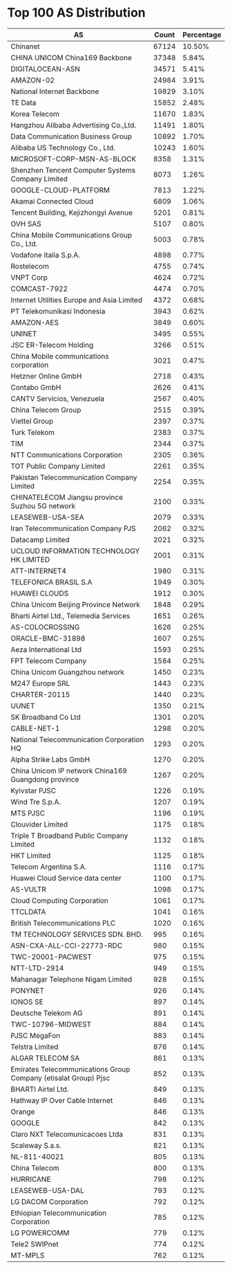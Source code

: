 # Top 100 AS Distribution
| AS | Count | Percentage |
|----|----|----|
| Chinanet | 67124 | 10.50% |
| CHINA UNICOM China169 Backbone | 37348 | 5.84% |
| DIGITALOCEAN-ASN | 34571 | 5.41% |
| AMAZON-02 | 24984 | 3.91% |
| National Internet Backbone | 19829 | 3.10% |
| TE Data | 15852 | 2.48% |
| Korea Telecom | 11670 | 1.83% |
| Hangzhou Alibaba Advertising Co.,Ltd. | 11491 | 1.80% |
| Data Communication Business Group | 10892 | 1.70% |
| Alibaba US Technology Co., Ltd. | 10243 | 1.60% |
| MICROSOFT-CORP-MSN-AS-BLOCK | 8358 | 1.31% |
| Shenzhen Tencent Computer Systems Company Limited | 8073 | 1.26% |
| GOOGLE-CLOUD-PLATFORM | 7813 | 1.22% |
| Akamai Connected Cloud | 6809 | 1.06% |
| Tencent Building, Kejizhongyi Avenue | 5201 | 0.81% |
| OVH SAS | 5107 | 0.80% |
| China Mobile Communications Group Co., Ltd. | 5003 | 0.78% |
| Vodafone Italia S.p.A. | 4898 | 0.77% |
| Rostelecom | 4755 | 0.74% |
| VNPT Corp | 4624 | 0.72% |
| COMCAST-7922 | 4474 | 0.70% |
| Internet Utilities Europe and Asia Limited | 4372 | 0.68% |
| PT Telekomunikasi Indonesia | 3943 | 0.62% |
| AMAZON-AES | 3849 | 0.60% |
| UNINET | 3495 | 0.55% |
| JSC ER-Telecom Holding | 3266 | 0.51% |
| China Mobile communications corporation | 3021 | 0.47% |
| Hetzner Online GmbH | 2718 | 0.43% |
| Contabo GmbH | 2626 | 0.41% |
| CANTV Servicios, Venezuela | 2567 | 0.40% |
| China Telecom Group | 2515 | 0.39% |
| Viettel Group | 2397 | 0.37% |
| Turk Telekom | 2383 | 0.37% |
| TIM | 2344 | 0.37% |
| NTT Communications Corporation | 2305 | 0.36% |
| TOT Public Company Limited | 2261 | 0.35% |
| Pakistan Telecommunication Company Limited | 2254 | 0.35% |
| CHINATELECOM Jiangsu province Suzhou 5G network | 2100 | 0.33% |
| LEASEWEB-USA-SEA | 2079 | 0.33% |
| Iran Telecommunication Company PJS | 2062 | 0.32% |
| Datacamp Limited | 2021 | 0.32% |
| UCLOUD INFORMATION TECHNOLOGY HK LIMITED | 2001 | 0.31% |
| ATT-INTERNET4 | 1980 | 0.31% |
| TELEFONICA BRASIL S.A | 1949 | 0.30% |
| HUAWEI CLOUDS | 1912 | 0.30% |
| China Unicom Beijing Province Network | 1848 | 0.29% |
| Bharti Airtel Ltd., Telemedia Services | 1651 | 0.26% |
| AS-COLOCROSSING | 1626 | 0.25% |
| ORACLE-BMC-31898 | 1607 | 0.25% |
| Aeza International Ltd | 1593 | 0.25% |
| FPT Telecom Company | 1584 | 0.25% |
| China Unicom Guangzhou network | 1450 | 0.23% |
| M247 Europe SRL | 1443 | 0.23% |
| CHARTER-20115 | 1440 | 0.23% |
| UUNET | 1350 | 0.21% |
| SK Broadband Co Ltd | 1301 | 0.20% |
| CABLE-NET-1 | 1298 | 0.20% |
| National Telecommunication Corporation HQ | 1293 | 0.20% |
| Alpha Strike Labs GmbH | 1270 | 0.20% |
| China Unicom IP network China169 Guangdong province | 1267 | 0.20% |
| Kyivstar PJSC | 1226 | 0.19% |
| Wind Tre S.p.A. | 1207 | 0.19% |
| MTS PJSC | 1196 | 0.19% |
| Clouvider Limited | 1175 | 0.18% |
| Triple T Broadband Public Company Limited | 1132 | 0.18% |
| HKT Limited | 1125 | 0.18% |
| Telecom Argentina S.A. | 1116 | 0.17% |
| Huawei Cloud Service data center | 1100 | 0.17% |
| AS-VULTR | 1098 | 0.17% |
| Cloud Computing Corporation | 1061 | 0.17% |
| TTCLDATA | 1041 | 0.16% |
| British Telecommunications PLC | 1020 | 0.16% |
| TM TECHNOLOGY SERVICES SDN. BHD. | 995 | 0.16% |
| ASN-CXA-ALL-CCI-22773-RDC | 980 | 0.15% |
| TWC-20001-PACWEST | 975 | 0.15% |
| NTT-LTD-2914 | 949 | 0.15% |
| Mahanagar Telephone Nigam Limited | 928 | 0.15% |
| PONYNET | 926 | 0.14% |
| IONOS SE | 897 | 0.14% |
| Deutsche Telekom AG | 891 | 0.14% |
| TWC-10796-MIDWEST | 884 | 0.14% |
| PJSC MegaFon | 883 | 0.14% |
| Telstra Limited | 876 | 0.14% |
| ALGAR TELECOM SA | 861 | 0.13% |
| Emirates Telecommunications Group Company (etisalat Group) Pjsc | 852 | 0.13% |
| BHARTI Airtel Ltd. | 849 | 0.13% |
| Hathway IP Over Cable Internet | 846 | 0.13% |
| Orange | 846 | 0.13% |
| GOOGLE | 842 | 0.13% |
| Claro NXT Telecomunicacoes Ltda | 831 | 0.13% |
| Scaleway S.a.s. | 821 | 0.13% |
| NL-811-40021 | 805 | 0.13% |
| China Telecom | 800 | 0.13% |
| HURRICANE | 798 | 0.12% |
| LEASEWEB-USA-DAL | 793 | 0.12% |
| LG DACOM Corporation | 792 | 0.12% |
| Ethiopian Telecommunication Corporation | 785 | 0.12% |
| LG POWERCOMM | 779 | 0.12% |
| Tele2 SWIPnet | 774 | 0.12% |
| MT-MPLS | 762 | 0.12% |
